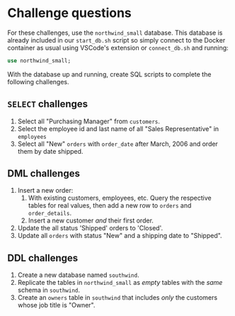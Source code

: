 # Challenge questions
For these challenges, use the `northwind_small` database. This database is already included in our `start_db.sh` script so simply connect to the Docker container as usual using VSCode's extension or `connect_db.sh` and running:

```sql
use northwind_small;
```

With the database up and running, create SQL scripts to complete the following challenges.

## `SELECT` challenges
1. Select all "Purchasing Manager" from `customers`. 
1. Select the employee id and last name of all "Sales Representative" in `employees`
1. Select all "New" `orders` with `order_date` after March, 2006 and order them by date shipped.

## DML challenges
1. Insert a new order:
    1. With existing customers, employees, etc. Query the respective tables for real values, then add a new row to `orders` and `order_details`.
    1. Insert a new customer _and_ their first order.
1. Update the all status 'Shipped' orders to 'Closed'.
1. Update all `orders` with status "New" and a shipping date to "Shipped".

## DDL challenges
1. Create a new database named `southwind`.
1. Replicate the tables in `northwind_small` as  _empty_ tables with the _same_ schema in `southwind`.
1. Create an `owners` table in `southwind` that includes _only_ the customers whose job title is "Owner".